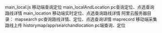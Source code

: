 main_local.js 移动端查询定位
main_localAndLocation pc查询定位、点选查询路线详情
main_location 移动端实时定位、点选查询路线详情
阿里云服务器目录：
mapsearch pc查询路线详情、定位、点选查询详情
maprecord 移动端采集路线上传
historymap/app/searchandlocation pc端查询、定位